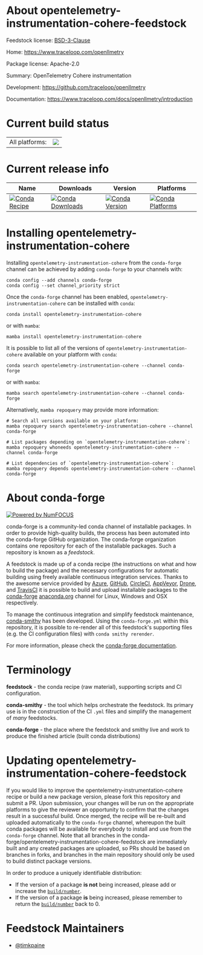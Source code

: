 About opentelemetry-instrumentation-cohere-feedstock
====================================================

Feedstock license: [BSD-3-Clause](https://github.com/conda-forge/opentelemetry-instrumentation-cohere-feedstock/blob/main/LICENSE.txt)

Home: https://www.traceloop.com/openllmetry

Package license: Apache-2.0

Summary: OpenTelemetry Cohere instrumentation

Development: https://github.com/traceloop/openllmetry

Documentation: https://www.traceloop.com/docs/openllmetry/introduction

Current build status
====================


<table><tr><td>All platforms:</td>
    <td>
      <a href="https://dev.azure.com/conda-forge/feedstock-builds/_build/latest?definitionId=25165&branchName=main">
        <img src="https://dev.azure.com/conda-forge/feedstock-builds/_apis/build/status/opentelemetry-instrumentation-cohere-feedstock?branchName=main">
      </a>
    </td>
  </tr>
</table>

Current release info
====================

| Name | Downloads | Version | Platforms |
| --- | --- | --- | --- |
| [![Conda Recipe](https://img.shields.io/badge/recipe-opentelemetry--instrumentation--cohere-green.svg)](https://anaconda.org/conda-forge/opentelemetry-instrumentation-cohere) | [![Conda Downloads](https://img.shields.io/conda/dn/conda-forge/opentelemetry-instrumentation-cohere.svg)](https://anaconda.org/conda-forge/opentelemetry-instrumentation-cohere) | [![Conda Version](https://img.shields.io/conda/vn/conda-forge/opentelemetry-instrumentation-cohere.svg)](https://anaconda.org/conda-forge/opentelemetry-instrumentation-cohere) | [![Conda Platforms](https://img.shields.io/conda/pn/conda-forge/opentelemetry-instrumentation-cohere.svg)](https://anaconda.org/conda-forge/opentelemetry-instrumentation-cohere) |

Installing opentelemetry-instrumentation-cohere
===============================================

Installing `opentelemetry-instrumentation-cohere` from the `conda-forge` channel can be achieved by adding `conda-forge` to your channels with:

```
conda config --add channels conda-forge
conda config --set channel_priority strict
```

Once the `conda-forge` channel has been enabled, `opentelemetry-instrumentation-cohere` can be installed with `conda`:

```
conda install opentelemetry-instrumentation-cohere
```

or with `mamba`:

```
mamba install opentelemetry-instrumentation-cohere
```

It is possible to list all of the versions of `opentelemetry-instrumentation-cohere` available on your platform with `conda`:

```
conda search opentelemetry-instrumentation-cohere --channel conda-forge
```

or with `mamba`:

```
mamba search opentelemetry-instrumentation-cohere --channel conda-forge
```

Alternatively, `mamba repoquery` may provide more information:

```
# Search all versions available on your platform:
mamba repoquery search opentelemetry-instrumentation-cohere --channel conda-forge

# List packages depending on `opentelemetry-instrumentation-cohere`:
mamba repoquery whoneeds opentelemetry-instrumentation-cohere --channel conda-forge

# List dependencies of `opentelemetry-instrumentation-cohere`:
mamba repoquery depends opentelemetry-instrumentation-cohere --channel conda-forge
```


About conda-forge
=================

[![Powered by
NumFOCUS](https://img.shields.io/badge/powered%20by-NumFOCUS-orange.svg?style=flat&colorA=E1523D&colorB=007D8A)](https://numfocus.org)

conda-forge is a community-led conda channel of installable packages.
In order to provide high-quality builds, the process has been automated into the
conda-forge GitHub organization. The conda-forge organization contains one repository
for each of the installable packages. Such a repository is known as a *feedstock*.

A feedstock is made up of a conda recipe (the instructions on what and how to build
the package) and the necessary configurations for automatic building using freely
available continuous integration services. Thanks to the awesome service provided by
[Azure](https://azure.microsoft.com/en-us/services/devops/), [GitHub](https://github.com/),
[CircleCI](https://circleci.com/), [AppVeyor](https://www.appveyor.com/),
[Drone](https://cloud.drone.io/welcome), and [TravisCI](https://travis-ci.com/)
it is possible to build and upload installable packages to the
[conda-forge](https://anaconda.org/conda-forge) [anaconda.org](https://anaconda.org/)
channel for Linux, Windows and OSX respectively.

To manage the continuous integration and simplify feedstock maintenance,
[conda-smithy](https://github.com/conda-forge/conda-smithy) has been developed.
Using the ``conda-forge.yml`` within this repository, it is possible to re-render all of
this feedstock's supporting files (e.g. the CI configuration files) with ``conda smithy rerender``.

For more information, please check the [conda-forge documentation](https://conda-forge.org/docs/).

Terminology
===========

**feedstock** - the conda recipe (raw material), supporting scripts and CI configuration.

**conda-smithy** - the tool which helps orchestrate the feedstock.
                   Its primary use is in the construction of the CI ``.yml`` files
                   and simplify the management of *many* feedstocks.

**conda-forge** - the place where the feedstock and smithy live and work to
                  produce the finished article (built conda distributions)


Updating opentelemetry-instrumentation-cohere-feedstock
=======================================================

If you would like to improve the opentelemetry-instrumentation-cohere recipe or build a new
package version, please fork this repository and submit a PR. Upon submission,
your changes will be run on the appropriate platforms to give the reviewer an
opportunity to confirm that the changes result in a successful build. Once
merged, the recipe will be re-built and uploaded automatically to the
`conda-forge` channel, whereupon the built conda packages will be available for
everybody to install and use from the `conda-forge` channel.
Note that all branches in the conda-forge/opentelemetry-instrumentation-cohere-feedstock are
immediately built and any created packages are uploaded, so PRs should be based
on branches in forks, and branches in the main repository should only be used to
build distinct package versions.

In order to produce a uniquely identifiable distribution:
 * If the version of a package **is not** being increased, please add or increase
   the [``build/number``](https://docs.conda.io/projects/conda-build/en/latest/resources/define-metadata.html#build-number-and-string).
 * If the version of a package **is** being increased, please remember to return
   the [``build/number``](https://docs.conda.io/projects/conda-build/en/latest/resources/define-metadata.html#build-number-and-string)
   back to 0.

Feedstock Maintainers
=====================

* [@timkpaine](https://github.com/timkpaine/)

